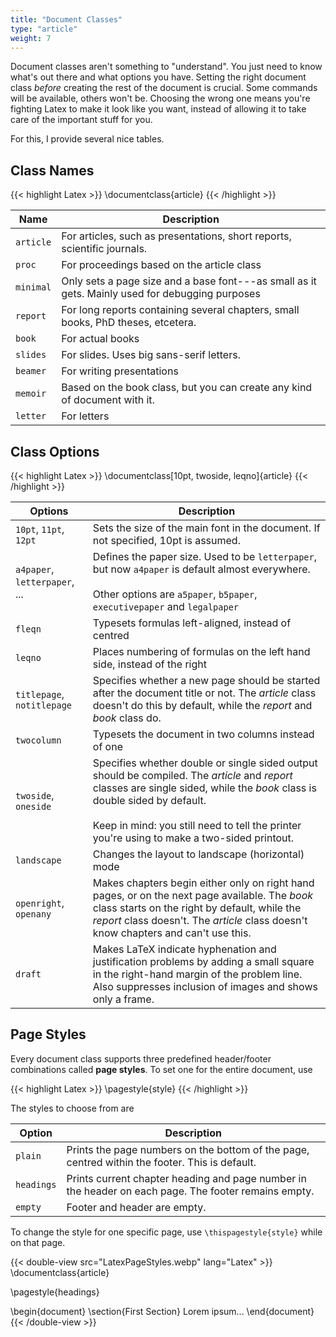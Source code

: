 ```yaml
---
title: "Document Classes"
type: "article"
weight: 7
---
```


Document classes aren't something to "understand". You just need to know what's out there and what options you have. Setting the right document class _before_ creating the rest of the document is crucial. Some commands will be available, others won't be. Choosing the wrong one means you're fighting Latex to make it look like you want, instead of allowing it to take care of the important stuff for you.

For this, I provide several nice tables.

## Class Names

{{< highlight Latex >}}
\documentclass{article}
{{< /highlight >}}

| Name      | Description                                                                                     |
|-----------|-------------------------------------------------------------------------------------------------|
| `article` | For articles, such as presentations, short reports, scientific journals.                        |
| `proc`    | For proceedings based on the article class                                                      |
| `minimal` | Only sets a page size and a base font---as small as it gets. Mainly used for debugging purposes |
| `report`  | For long reports containing several chapters, small books, PhD theses, etcetera.                |
| `book`    | For actual books                                                                                |
| `slides`  | For slides. Uses big sans-serif letters.                                                        |
| `beamer`  | For writing presentations                                                                       |
| `memoir`  | Based on the book class, but you can create any kind of document with it.                       |
| `letter`  | For letters                                                                                     |

## Class Options

{{< highlight Latex >}}
\documentclass[10pt, twoside, leqno]{article}
{{< /highlight >}}

| Options                           | Description                       |
|-----------|-------------------------------------------------------|
| `10pt`, `11pt`, `12pt`            | Sets the size of the main font in the document. If not specified, 10pt is assumed. |
| `a4paper`, `letterpaper`, ...     | Defines the paper size. Used to be `letterpaper`, but now `a4paper` is default almost everywhere. <br/><br/>Other options are `a5paper`, `b5paper`, `executivepaper` and `legalpaper` |
| `fleqn`                           | Typesets formulas left-aligned, instead of centred |
| `leqno`                           | Places numbering of formulas on the left hand side, instead of the right |
| `titlepage`, `notitlepage`        | Specifies whether a new page should be started after the document title or not. The *article* class doesn't do this by default, while the *report* and *book* class do. |
| `twocolumn`                       | Typesets the document in two columns instead of one |
| `twoside`, `oneside`              | Specifies whether double or  single sided output should be compiled. The *article* and  *report* classes are single sided, while the *book* class is double sided by default. <br/><br/>Keep in mind: you still need to tell the printer you're using to make a two-sided printout. |
| `landscape`                       | Changes the layout to landscape (horizontal) mode |
| `openright`, `openany`            | Makes chapters begin either only on right hand pages, or on the next page available. The *book* class starts on the right by default, while the *report* class doesn't. The *article* class doesn't know chapters and can't use this. |
| `draft`                           | Makes LaTeX indicate hyphenation and justification problems by adding a small square in the right-hand margin of the problem line. Also suppresses inclusion of images and shows only a frame. |

## Page Styles

Every document class supports three predefined header/footer combinations called **page styles**. To set one for the entire document, use 

{{< highlight Latex >}}
\pagestyle{style}
{{< /highlight >}}

The styles to choose from are

| Option    | Description |
|-|-|
| `plain`   | Prints the page numbers on the bottom of the page, centred within the footer. This is default. |
| `headings`| Prints current chapter heading and page number in the header on each page. The footer remains empty. |
| `empty`   | Footer and header are empty. |

To change the style for one specific page, use `\thispagestyle{style}` while on that page.

{{< double-view src="LatexPageStyles.webp" lang="Latex" >}}
\documentclass{article}

\pagestyle{headings}

\begin{document}
\section{First Section} Lorem ipsum...
\end{document} 
{{< /double-view >}}